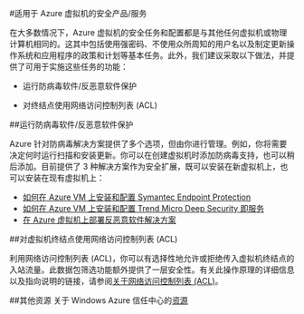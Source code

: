 <properties pageTitle="适用于 Azure 虚拟机的安全产品/服务" description="Azure VM 的关键安全功能的快速概述以及指向详细信息的链接" services="virtual machines" documentationCenter="" authors="kathydav" manager="timlt"  />
<tags  
	ms.service="virtual-machines"
	ms.date="01/23/2015" 
	wacn.date=""/>

#适用于 Azure 虚拟机的安全产品/服务

<p>在大多数情况下，Azure 虚拟机的安全任务和配置都是与其他任何虚拟机或物理计算机相同的。这其中包括使用强密码、不使用众所周知的用户名以及制定更新操作系统和应用程序的政策和计划等基本任务。此外，我们建议采取以下做法，并提供了可用于实施这些任务的功能：

- 运行防病毒软件/反恶意软件保护

- 对终结点使用网络访问控制列表 (ACL)
 
##运行防病毒软件/反恶意软件保护

Azure 针对防病毒解决方案提供了多个选项，但由你进行管理。例如，你将需要决定何时运行扫描和安装更新。你可以在创建虚拟机时添加防病毒支持，也可以稍后添加。目前提供了 3 种解决方案作为安全扩展，既可以安装在新虚拟机上，也可以安装在现有虚拟机上：

- [如何在 Azure VM 上安装和配置 Symantec Endpoint Protection](/zh-cn/documentation/articles/virtual-machines-install-symantec/)
- [如何在 Azure VM 上安装和配置 Trend Micro Deep Security 即服务](/zh-cn/documentation/articles/virtual-machines-install-trend/)
- [在 Azure 虚拟机上部署反恶意软件解决方案](http://azure.microsoft.com/blog/2014/05/13/deploying-antimalware-solutions-on-azure-virtual-machines/)
 

##对虚拟机终结点使用网络访问控制列表 (ACL)

利用网络访问控制列表 (ACL)，你可以有选择性地允许或拒绝传入虚拟机终结点的入站流量。此数据包筛选功能额外提供了一层安全性。有关此操作原理的详细信息以及指向说明的链接，请参阅[关于网络访问控制列表 (ACL)](http://msdn.microsoft.com/zh-cn/library/azure/dn376541.aspx)。

##其他资源
关于 Windows Azure 信任中心的[资源](/support/trust-center/resources)

<!---HONumber=67-->